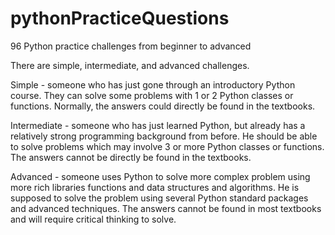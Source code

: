 # pythonPracticeQuestions
96 Python practice challenges from beginner to advanced

There are simple, intermediate, and advanced challenges.

Simple - someone who has just gone through an introductory Python course. They can solve some
         problems with 1 or 2 Python classes or functions. Normally, the answers could directly
         be found in the textbooks.
         
Intermediate - someone who has just learned Python, but already has a relatively strong
               programming background from before. He should be able to solve problems which may 
               involve 3 or more Python classes or functions. The answers cannot be directly be 
               found in the textbooks.
               
Advanced - someone uses Python to solve more complex problem using more rich libraries functions
           and data structures and algorithms. He is supposed to solve the problem using several
           Python standard packages and advanced techniques. The answers cannot be found in most 
           textbooks and will require critical thinking to solve.
